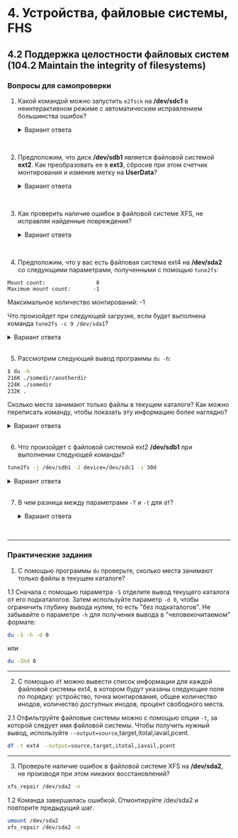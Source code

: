 # 4. Устройства, файловые системы, FHS
## 4.2 Поддержка целостности файловых систем (104.2 Maintain the integrity of filesystems)

### Вопросы для самопроверки

1. Какой командой можно запустить `e2fsck` на **/dev/sdc1** в неинтерактивном режиме с автоматическим исправлением большинства ошибок?
    <details>
    <summary>Вариант ответа</summary>

    Параметром для автоматического исправления большинства ошибок является `-p`. Поэтому ответ следующий:
    ```sh
    e2fsck -p /dev/sdc1
    ```
    
    </details>
<br> 
   


2. Предположим, что диск **/dev/sdb1** является файловой системой **ext2**. Как преобразовать ее в **ext3**, сбросив при этом счетчик монтирования и изменив метку на **UserData**?
    <details>
    <summary>Вариант ответа</summary>

    Помните, что преобразование файловой системы **ext2** в **ext3** сводится к добавлению журнала, что можно сделать с помощью параметра `-j`. Чтобы сбросить счетчик монтирования, используйте параметр `-C 0`. Чтобы изменить метку используйте параметр `-L UserData`. Правильный ответ:
    
    ```sh
    tune2fs -j -C 0 -L UserData /dev/sdb1
    ```
    
    </details>
<br> 
   

3. Как проверить наличие ошибок в файловой системе XFS, не исправляя найденные повреждения?
    <details>
    <summary>Вариант ответа</summary>

    Используйте параметр `-n`, как в `xfs -n`, после которого указывается соответствующее устройство.
    
    </details>
<br> 
   



4. Предположим, что у вас есть файловая система ext4 на **/dev/sda2** со следующими параметрами, полученными с помощью `tune2fs`:

```console
Mount count:                8
Maximum mount count:       -1
```

Максимальное количество монтирований: -1

Что произойдет при следующей загрузке, если будет выполнена команда `tune2fs -c 9 /dev/sda1`?

<details>
<summary>Вариант ответа</summary>

Команда установит максимальное число монтирований для файловой системы равным 9. Поскольку в настоящее время число монтирований равно 8, при следующей загрузке системы будет произведена проверка файловой системы.
    
</details>
<br> 
   

5. Рассмотрим следующий вывод программы `du -h`:
```sh
$ du -h
216K ./somedir/anotherdir
224K ./somedir
232K .
```
Сколько места занимают только файлы в текущем каталоге? Как можно переписать команду, чтобы показать эту информацию более наглядно?

<details>
<summary>Вариант ответа</summary>

Из общего количества используемых 232К, 224К занято подкаталогом **somedir** и его подкаталогами.
Таким образом, исключая их, мы имеем 8К, занятых файлами в текущем каталоге. Более наглядно эту информацию можно показать с помощью параметра `-S`, который разделит каталоги при подсчете.
    
</details>
<br> 

6. Что произойдет с файловой системой ext2 **/dev/sdb1** при выполнении следующей команды?
   
```sh
tune2fs -j /dev/sdb1 -J device=/dev/sdc1 -i 30d
```
 <details>
    <summary>Вариант ответа</summary>

В файловую систему **/dev/sdb1** будет добавлен журнал, преобразующий ее в формат ext3. Журнал будет храниться на устройстве **/dev/sdc1**, а файловая система будет проверяться каждые 30 дней.
    
</details>
<br> 
   
7.  В чем разница между параметрами `-T` и `-t` для `df`?
    <details>
    <summary>Вариант ответа</summary>

    Параметр `-T` включает в вывод `df` тип каждой файловой системы. Параметр `-t` является фильтром и на выходе будут показаны только файловые системы заданного типа, исключая все остальные.
    
    </details>
<br> 
   


---
### Практические задания
1. С помощью программы `du` проверьте, сколько места занимают только файлы в текущем каталоге?

1.1 Сначала с помощью параметра `-S` отделите вывод текущего каталога от его подкаталогов. Затем используйте параметр `-d 0`, чтобы ограничить глубину вывода нулем, то есть "без подкаталогов".
Не забывайте о параметре `-h` для получения вывода в "человекочитаемом" формате:
```sh
du -S -h -d 0
```
или
```sh
du -Shd 0
```

---
2. С помощью `df` можно вывести список информации для каждой файловой системы ext4, в котором будут указаны следующие поля по порядку: устройство, точка монтирования, общее количество инодов, количество доступных инодов, процент свободного места.

2.1 Отфильтруйте файловые системы можно с помощью опции `-t`, за которой следует имя файловой системы. Чтобы получить нужный вывод, используйте `--output=source`,target,itotal,iavail,pcent. 

```sh
df -t ext4 --output=source,target,itotal,iavail,pcent
```

---
3. Проверьте наличие ошибок в файловой системе XFS на **/dev/sda2**, не производя при этом никаких восстановлений?

```sh
xfs_repair /dev/sda2 -n
```
1.2 Команда завершилась ошибкой. Отмонтируйте /dev/sda2  и повторите предыдущий шаг.

```sh
umount /dev/sda2
xfs_repair /dev/sda2 -n
```
